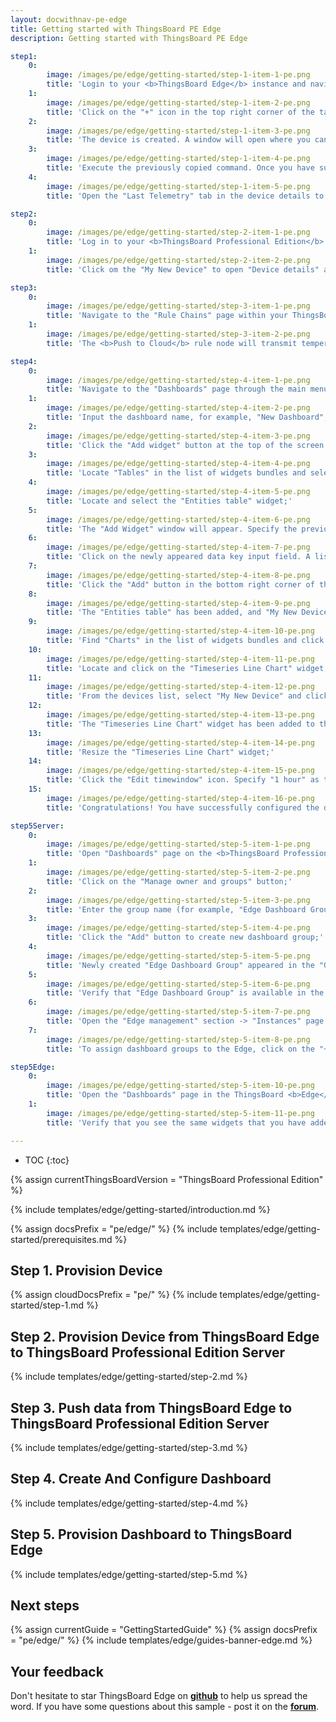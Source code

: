 ```yaml
---
layout: docwithnav-pe-edge
title: Getting started with ThingsBoard PE Edge
description: Getting started with ThingsBoard PE Edge

step1:
    0:
        image: /images/pe/edge/getting-started/step-1-item-1-pe.png
        title: 'Login to your <b>ThingsBoard Edge</b> instance and navigate to the "Entities" section -> "Devices" page;'
    1:
        image: /images/pe/edge/getting-started/step-1-item-2-pe.png
        title: 'Click on the "+" icon in the top right corner of the table and select "Add new device". Enter a name for the device, for example, "My New Device". No other changes are required at this time. Click "Add" to create the device;'
    2:
        image: /images/pe/edge/getting-started/step-1-item-3-pe.png
        title: 'The device is created. A window will open where you can check the device&#39;s connection to ThingsBoard Edge. Select the messaging protocol and your operating system. Install the necessary client tools and copy the command;'
    3:
        image: /images/pe/edge/getting-started/step-1-item-4-pe.png
        title: 'Execute the previously copied command. Once you have successfully published the "temperature" readings, the device state should be changed from "Inactive" to "Active" and you should see the published "temperature" readings. Now, close the connectivity window;'
    4:
        image: /images/pe/edge/getting-started/step-1-item-5-pe.png
        title: 'Open the "Last Telemetry" tab in the device details to check the received telemetry.'

step2:
    0:
        image: /images/pe/edge/getting-started/step-2-item-1-pe.png
        title: 'Log in to your <b>ThingsBoard Professional Edition</b> instance and navigate to the "Devices" page. Confirm that the device "My New Device" has been created on the ThingsBoard Community Edition cloud;'
    1:
        image: /images/pe/edge/getting-started/step-2-item-2-pe.png
        title: 'Click om the "My New Device" to open "Device details" and navigate to the "Relations" tab. Switch the direction from "From" to "To" to view the relation to the Edge that provisioned this device.'

step3:
    0:
        image: /images/pe/edge/getting-started/step-3-item-1-pe.png
        title: 'Navigate to the "Rule Chains" page within your ThingsBoard <b>Edge</b> instance and open the "Edge Root Rule Chain".'
    1:
        image: /images/pe/edge/getting-started/step-3-item-2-pe.png
        title: 'The <b>Push to Cloud</b> rule node will transmit temperature timeseries data to the cloud once it has been stored in the local database.'

step4:
    0:
        image: /images/pe/edge/getting-started/step-4-item-1-pe.png
        title: 'Navigate to the "Dashboards" page through the main menu on the left of the screen. Then, click the "+" sign in the upper right corner of the screen, and select "Create new dashboard" from the drop-down menu;'
    1:
        image: /images/pe/edge/getting-started/step-4-item-2-pe.png
        title: 'Input the dashboard name, for example, "New Dashboard", and click "Add" to create the dashboard;'
    2:
        image: /images/pe/edge/getting-started/step-4-item-3-pe.png
        title: 'Click the "Add widget" button at the top of the screen or click the large "Add new widget" icon in the center of the screen (if this is your first widget on this dashboard);'
    3:
        image: /images/pe/edge/getting-started/step-4-item-4-pe.png
        title: 'Locate "Tables" in the list of widgets bundles and select this menu item;'
    4:
        image: /images/pe/edge/getting-started/step-4-item-5-pe.png
        title: 'Locate and select the "Entities table" widget;'
    5:
        image: /images/pe/edge/getting-started/step-4-item-6-pe.png
        title: 'The "Add Widget" window will appear. Specify the previously created device "My New Device" in the "Device" field. The “name” key has already been added to the “Columns” section, which is responsible for the column with the device name. You need to add another column that will display the value of the "temperature" key. To do this, click "Add column" to add a new field to enter the data key;'
    6:
        image: /images/pe/edge/getting-started/step-4-item-7-pe.png
        title: 'Click on the newly appeared data key input field. A list of available data keys will open. Select "temperature" data key;'
    7:
        image: /images/pe/edge/getting-started/step-4-item-8-pe.png
        title: 'Click the "Add" button in the bottom right corner of the widget to complete adding the widget;'
    8:
        image: /images/pe/edge/getting-started/step-4-item-9-pe.png
        title: 'The "Entities table" has been added, and "My New Device" is displayed in the list. Let&#39;s add another widget. Click the "Add widget" button;'
    9:
        image: /images/pe/edge/getting-started/step-4-item-10-pe.png
        title: 'Find "Charts" in the list of widgets bundles and click on this menu item;'
    10:
        image: /images/pe/edge/getting-started/step-4-item-11-pe.png
        title: 'Locate and click on the "Timeseries Line Chart" widget;'
    11:
        image: /images/pe/edge/getting-started/step-4-item-12-pe.png
        title: 'From the devices list, select "My New Device" and click "Add" button;'
    12:
        image: /images/pe/edge/getting-started/step-4-item-13-pe.png
        title: 'The "Timeseries Line Chart" widget has been added to the dashboard. Drag and Drop the "Timeseries Line Chart" widget to the top right corner of the dashboard;'
    13:
        image: /images/pe/edge/getting-started/step-4-item-14-pe.png
        title: 'Resize the "Timeseries Line Chart" widget;'
    14:
        image: /images/pe/edge/getting-started/step-4-item-15-pe.png
        title: 'Click the "Edit timewindow" icon. Specify "1 hour" as the time period and "None" as the "Data aggregation function". Click "Update" button. Apply all changes by clicking "Save" button in the upper right corner of the screen.'
    15:
        image: /images/pe/edge/getting-started/step-4-item-16-pe.png
        title: 'Congratulations! You have successfully configured the dashboard. Now, when you send a new telemetry reading, it will immediately appear in the table.'

step5Server:
    0:
        image: /images/pe/edge/getting-started/step-5-item-1-pe.png
        title: 'Open "Dashboards" page on the <b>ThingsBoard Professional Edition</b> server. Click on the "Dashboard details" icon of the "New Dashboard" to view details;'
    1:
        image: /images/pe/edge/getting-started/step-5-item-2-pe.png
        title: 'Click on the "Manage owner and groups" button;'
    2:
        image: /images/pe/edge/getting-started/step-5-item-3-pe.png
        title: 'Enter the group name (for example, "Edge Dashboard Group") in the "Groups" fields and click "Create a new one!" blue link;'
    3:
        image: /images/pe/edge/getting-started/step-5-item-4-pe.png
        title: 'Click the "Add" button to create new dashboard group;'
    4:
        image: /images/pe/edge/getting-started/step-5-item-5-pe.png
        title: 'Newly created "Edge Dashboard Group" appeared in the "Groups" field. Click the "Update" button;'
    5:
        image: /images/pe/edge/getting-started/step-5-item-6-pe.png
        title: 'Verify that "Edge Dashboard Group" is available in the "Groups" field;'
    6:
        image: /images/pe/edge/getting-started/step-5-item-7-pe.png
        title: 'Open the "Edge management" section -> "Instances" page on the <b>ThingsBoard Professional Edition</b> server. Click on the "Manage edge dashboard groups" icon of the edge instance to view dashboards that are already assigned to this Edge;'
    7:
        image: /images/pe/edge/getting-started/step-5-item-8-pe.png
        title: 'To assign dashboard groups to the Edge, click on the "+" icon and select "Edge Dashboard Group" from the list, and click "Assign" button. This dashboard group will be provisioned to the edge.'

step5Edge:
    0:
        image: /images/pe/edge/getting-started/step-5-item-10-pe.png
        title: 'Open the "Dashboards" page in the ThingsBoard <b>Edge</b> UI. Open "My New Dashboard".'    
    1:
        image: /images/pe/edge/getting-started/step-5-item-11-pe.png
        title: 'Verify that you see the same widgets that you have added on the cloud and temperature readings from the device.'

---
```


* TOC
{:toc}

{% assign currentThingsBoardVersion = "ThingsBoard Professional Edition" %}

{% include templates/edge/getting-started/introduction.md %}

{% assign docsPrefix = "pe/edge/" %}
{% include templates/edge/getting-started/prerequisites.md %}

## Step 1. Provision Device

{% assign cloudDocsPrefix = "pe/" %}
{% include templates/edge/getting-started/step-1.md %}

## Step 2. Provision Device from ThingsBoard Edge to ThingsBoard Professional Edition Server

{% include templates/edge/getting-started/step-2.md %}

## Step 3. Push data from ThingsBoard Edge to ThingsBoard Professional Edition Server

{% include templates/edge/getting-started/step-3.md %}

## Step 4. Create And Configure Dashboard

{% include templates/edge/getting-started/step-4.md %}

## Step 5. Provision Dashboard to ThingsBoard Edge

{% include templates/edge/getting-started/step-5.md %}

## Next steps

{% assign currentGuide = "GettingStartedGuide" %}
{% assign docsPrefix = "pe/edge/" %}
{% include templates/edge/guides-banner-edge.md %}

## Your feedback

Don't hesitate to star ThingsBoard Edge on **[github](https://github.com/thingsboard/thingsboard-edge)** to help us spread the word.
If you have some questions about this sample - post it on the **[forum](https://groups.google.com/forum/#!forum/thingsboard)**.

